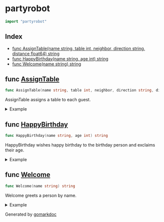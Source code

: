 <!-- Code generated by gomarkdoc. DO NOT EDIT -->

# partyrobot

```go
import "partyrobot"
```

## Index

- [func AssignTable(name string, table int, neighbor, direction string, distance float64) string](<#func-assigntable>)
- [func HappyBirthday(name string, age int) string](<#func-happybirthday>)
- [func Welcome(name string) string](<#func-welcome>)


## func [AssignTable](<https://github.com/vpayno/exercism-workspace/blob/main/go/party-robot/party_robot.go#L18>)

```go
func AssignTable(name string, table int, neighbor, direction string, distance float64) string
```

AssignTable assigns a table to each guest.

<details><summary>Example</summary>
<p>

```go
{
	fmt.Println(AssignTable("Christiane", 27, "Frank", "on the left", 23.7834298))

}
```

#### Output

```
Welcome to my party, Christiane!
You have been assigned to table 027. Your table is on the left, exactly 23.8 meters from here.
You will be sitting next to Frank.
```

</p>
</details>

## func [HappyBirthday](<https://github.com/vpayno/exercism-workspace/blob/main/go/party-robot/party_robot.go#L13>)

```go
func HappyBirthday(name string, age int) string
```

HappyBirthday wishes happy birthday to the birthday person and exclaims their age.

<details><summary>Example</summary>
<p>

```go
{
	fmt.Println(HappyBirthday("Frank", 58))

}
```

#### Output

```
Happy birthday Frank! You are now 58 years old!
```

</p>
</details>

## func [Welcome](<https://github.com/vpayno/exercism-workspace/blob/main/go/party-robot/party_robot.go#L8>)

```go
func Welcome(name string) string
```

Welcome greets a person by name.

<details><summary>Example</summary>
<p>

```go
{
	fmt.Println(Welcome("Christiane"))

}
```

#### Output

```
Welcome to my party, Christiane!
```

</p>
</details>



Generated by [gomarkdoc](<https://github.com/princjef/gomarkdoc>)

